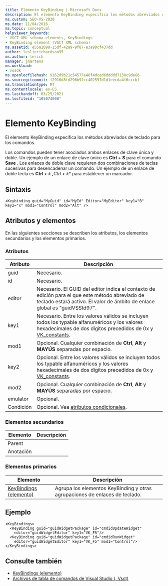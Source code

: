 ```yaml
---
title: Elemento KeyBinding | Microsoft Docs
description: El elemento KeyBinding especifica los métodos abreviados de teclado para los comandos. Los comandos pueden tener asociados ambos enlaces de clave única y doble.
ms.custom: SEO-VS-2020
ms.date: 11/04/2016
ms.topic: conceptual
helpviewer_keywords:
- VSCT XML schema elements, KeyBindings
- KeyBinding element (VSCT XML schema)
ms.assetid: e55a1098-15df-42a9-9f87-e3a99cf437dd
author: leslierichardson95
ms.author: lerich
manager: jmartens
ms.workload:
- vssdk
ms.openlocfilehash: 9162d9b21c54577e48f4dced6ddddd7138c9de66
ms.sourcegitcommit: f2916d8fd296b92cc402597d1d1eecda4f6cccbf
ms.translationtype: MT
ms.contentlocale: es-ES
ms.lasthandoff: 03/25/2021
ms.locfileid: "105074098"
---
```

# <a name="keybinding-element"></a>Elemento KeyBinding
El elemento KeyBinding especifica los métodos abreviados de teclado para los comandos.

 Los comandos pueden tener asociados ambos enlaces de clave única y doble. Un ejemplo de un enlace de clave único es **Ctrl** + **S** para el comando **Save** . Los enlaces de doble clave requieren dos combinaciones de teclas sucesivas para desencadenar un comando. Un ejemplo de un enlace de doble tecla es <strong>Ctrl *+</strong> k <strong>,</strong>Ctrl <strong>+</strong> k** para establecer un marcador.

## <a name="syntax"></a>Sintaxis

```
<Keybinding guid="MyGuid" id="MyId" Editor="MyEditor" key1="B" key2="x" mod1="Control" mod2="Alt" />
```

## <a name="attributes-and-elements"></a>Atributos y elementos
 En las siguientes secciones se describen los atributos, los elementos secundarios y los elementos primarios.

### <a name="attributes"></a>Atributos

|Atributo|Descripción|
|---------------|-----------------|
|guid|Necesario.|
|id|Necesario.|
|editor|Necesario. El GUID del editor indica el contexto de edición para el que este método abreviado de teclado estará activo. El valor de ámbito de enlace global es "guidVSStd97".|
|key1|Necesario. Entre los valores válidos se incluyen todos los typable alfanuméricos y los valores hexadecimales de dos dígitos precedidos de 0x y [VK_constants](/windows/desktop/inputdev/virtual-key-codes).|
|mod1|Opcional. Cualquier combinación de **Ctrl**, **Alt** y **MAYÚS** separadas por espacio.|
|key2|Opcional. Entre los valores válidos se incluyen todos los typable alfanuméricos y los valores hexadecimales de dos dígitos precedidos de 0x y [VK_constants](/windows/desktop/inputdev/virtual-key-codes).|
|mod2|Opcional. Cualquier combinación de **Ctrl**, **Alt** y **MAYÚS** separadas por espacio.|
|emulator|Opcional.|
|Condición|Opcional. Vea [atributos condicionales](../extensibility/vsct-xml-schema-conditional-attributes.md).|

### <a name="child-elements"></a>Elementos secundarios

|Elemento|Descripción|
|-------------|-----------------|
|Parent||
|Anotación||

### <a name="parent-elements"></a>Elementos primarios

|Elemento|Descripción|
|-------------|-----------------|
|[KeyBindings (elemento)](../extensibility/keybindings-element.md)|Agrupa los elementos KeyBinding y otras agrupaciones de enlaces de teclado.|

## <a name="example"></a>Ejemplo

```
<KeyBindings>
  <KeyBinding guid="guidWidgetPackage" id="cmdidUpdateWidget"
    editor="guidWidgetEditor" key1="VK_F5"/>
  <KeyBinding guid="guidWidgetPackage" id="cmdidRunWidget"
    editor="guidWidgetEditor" key1="VK_F5" mod1="Control"/>
</KeyBindings>
```

## <a name="see-also"></a>Consulte también
- [KeyBindings (elemento)](../extensibility/keybindings-element.md)
- [Archivos de tabla de comandos de Visual Studio (. Vsct)](../extensibility/internals/visual-studio-command-table-dot-vsct-files.md)
